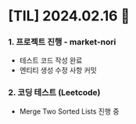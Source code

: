 # [TIL] 2024.02.16 📘

### 1. 프로젝트 진행 - market-nori
* 테스트 코드 작성 완료
* 엔티티 생성 수정 사항 커밋

### 2. 코딩 테스트 (Leetcode)
* Merge Two Sorted Lists 진행 중
